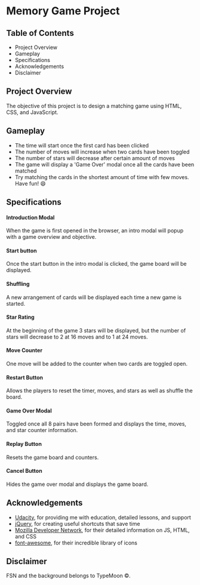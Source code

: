 # Memory Game Project
## Table of Contents
- Project Overview
- Gameplay
- Specifications
- Acknowledgements 
- Disclaimer


## Project Overview
The objective of this project is to design a matching game using HTML, CSS, and JavaScript. 

## Gameplay
- The time will start once the first card has been clicked
- The number of moves will increase when two cards have been toggled
- The number of stars will decrease after certain amount of moves
- The game will display a 'Game Over' modal once all the cards have been matched
- Try matching the cards in the shortest amount of time with few moves. Have fun! :smile:

## Specifications
#### Introduction Modal
When the game is first opened in the browser, an intro modal will popup with a game overview and objective.
#### Start button
Once the start button in the intro modal is clicked, the game board will be displayed.
#### Shuffling 
A new arrangement of cards will be displayed each time a new game is started.
#### Star Rating 
At the beginning of the game 3 stars will be displayed, but the number of stars will decrease to 2 at 16 moves and to 1 at 24 moves.
#### Move Counter
One move will be added to the counter when two cards are toggled open.
#### Restart Button 
Allows the players to reset the timer, moves, and stars as well as shuffle the board.
#### Game Over Modal
Toggled once all 8 pairs have been formed and displays the time, moves, and star counter information.
#### Replay Button
Resets the game board and counters.
#### Cancel Button
Hides the game over modal and displays the game board.

##  Acknowledgements 
- [Udacity](https://www.udacity.com/), for providing me with education, detailed lessons, and support
- [jQuery](https://jquery.com/), for creating useful shortcuts that save time
- [Mozilla Developer Network](https://developer.mozilla.org/en-US/docs/Web/JavaScript), for their detailed information on JS, HTML, and CSS
- [font-awesome](https://fontawesome.com/icons?d=gallery), for their incredible library of icons

## Disclaimer
FSN and the background belongs to TypeMoon :copyright:. 


